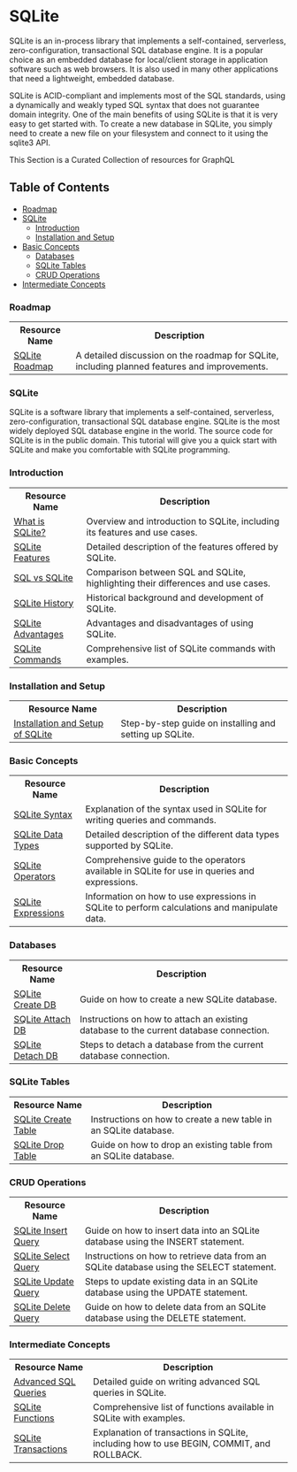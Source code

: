 # SQLite
SQLite is an in-process library that implements a self-contained, serverless, zero-configuration, transactional SQL database engine. It is a popular choice as an embedded database for local/client storage in application software such as web browsers. It is also used in many other applications that need a lightweight, embedded database.

SQLite is ACID-compliant and implements most of the SQL standards, using a dynamically and weakly typed SQL syntax that does not guarantee domain integrity.
One of the main benefits of using SQLite is that it is very easy to get started with. To create a new database in SQLite, you simply need to create a new file on your filesystem and connect to it using the sqlite3 API.

This Section is a Curated Collection of resources for GraphQL

## Table of Contents

- [Roadmap](#roadmap)
- [SQLite](#sqlite-1)
    - [Introduction](#introduction)
    - [Installation and Setup](#installation-and-setup)
- [Basic Concepts](#basic-concepts)
    - [Databases](#databases)
    - [SQLite Tables](#sqlite-tables)
    - [CRUD Operations](#crud-operations)
- [Intermediate Concepts](#intermediate-concepts)


### Roadmap
> 
<table>
  <tr>
    <th>Resource Name</th>
    <th>Description</th>
  </tr>
  <tr>
    <td><a href="https://sqlite-users.sqlite.narkive.com/KN0olISP/roadmap-for-sqlite">SQLite Roadmap</a></td>
    <td>A detailed discussion on the roadmap for SQLite, including planned features and improvements.</td>
  </tr>
</table>

### SQLite 
SQLite is a software library that implements a self-contained, serverless, zero-configuration, transactional SQL database engine. SQLite is the most widely deployed SQL database engine in the world. The source code for SQLite is in the public domain. This tutorial will give you a quick start with SQLite and make you comfortable with SQLite programming.

### Introduction 
> 
<table>
  <tr>
    <th>Resource Name</th>
    <th>Description</th>
  </tr>
  <tr>
    <td><a href="https://www.simplilearn.com/tutorials/sql-tutorial/what-is-sqlite">What is SQLite?</a></td>
    <td>Overview and introduction to SQLite, including its features and use cases.</td>
  </tr>
  <tr>
    <td><a href="https://www.javatpoint.com/sqlite-features">SQLite Features</a></td>
    <td>Detailed description of the features offered by SQLite.</td>
  </tr>
  <tr>
    <td><a href="https://www.javatpoint.com/sql-vs-sqlite">SQL vs SQLite</a></td>
    <td>Comparison between SQL and SQLite, highlighting their differences and use cases.</td>
  </tr>
  <tr>
    <td><a href="https://www.javatpoint.com/sqlite-history">SQLite History</a></td>
    <td>Historical background and development of SQLite.</td>
  </tr>
  <tr>
    <td><a href="https://www.javatpoint.com/sqlite-advantages-and-disadvantages">SQLite Advantages</a></td>
    <td>Advantages and disadvantages of using SQLite.</td>
  </tr>
  <tr>
    <td><a href="https://www.javatpoint.com/sqlite-commands">SQLite Commands</a></td>
    <td>Comprehensive list of SQLite commands with examples.</td>
  </tr>
</table>

### Installation and Setup 

<table>
    <tr>
    <th>Resource Name</th>
    <th>Description</th>
  </tr>
<tr>
    <td><a href="https://www.tutorialspoint.com/sqlite/sqlite_installation.htm">Installation and Setup of SQLite</a></td>
    <td>Step-by-step guide on installing and setting up SQLite.</td>
  </tr>
</table>

### Basic Concepts 
>
<table>
  <tr>
    <th>Resource Name</th>
    <th>Description</th>
  </tr>
  <tr>
    <td><a href="https://www.javatpoint.com/sqlite-syntax">SQLite Syntax</a></td>
    <td>Explanation of the syntax used in SQLite for writing queries and commands.</td>
  </tr>
  <tr>
    <td><a href="https://www.javatpoint.com/sqlite-data-types">SQLite Data Types</a></td>
    <td>Detailed description of the different data types supported by SQLite.</td>
  </tr>
  <tr>
    <td><a href="https://www.javatpoint.com/sqlite-operators">SQLite Operators</a></td>
    <td>Comprehensive guide to the operators available in SQLite for use in queries and expressions.</td>
  </tr>
  <tr>
    <td><a href="https://www.javatpoint.com/sqlite-expressions">SQLite Expressions</a></td>
    <td>Information on how to use expressions in SQLite to perform calculations and manipulate data.</td>
  </tr>
</table>
 

### Databases 

<table>
  <tr>
    <th>Resource Name</th>
    <th>Description</th>
  </tr>
  <tr>
    <td><a href="https://www.javatpoint.com/sqlite-create-database">SQLite Create DB</a></td>
    <td>Guide on how to create a new SQLite database.</td>
  </tr>
  <tr>
    <td><a href="https://www.javatpoint.com/sqlite-attach-database">SQLite Attach DB</a></td>
    <td>Instructions on how to attach an existing database to the current database connection.</td>
  </tr>
  <tr>
    <td><a href="https://www.javatpoint.com/sqlite-detach-database">SQLite Detach DB</a></td>
    <td>Steps to detach a database from the current database connection.</td>
  </tr>
</table>


### SQLite Tables

<table>
  <tr>
    <th>Resource Name</th>
    <th>Description</th>
  </tr>
  <tr>
    <td><a href="https://www.javatpoint.com/sqlite-create-table">SQLite Create Table</a></td>
    <td>Instructions on how to create a new table in an SQLite database.</td>
  </tr>
  <tr>
    <td><a href="https://www.javatpoint.com/sqlite-drop-table">SQLite Drop Table</a></td>
    <td>Guide on how to drop an existing table from an SQLite database.</td>
  </tr>
</table>

### CRUD Operations
<table>
  <tr>
    <th>Resource Name</th>
    <th>Description</th>
  </tr>
  <tr>
    <td><a href="https://www.javatpoint.com/sqlite-insert-query">SQLite Insert Query</a></td>
    <td>Guide on how to insert data into an SQLite database using the INSERT statement.</td>
  </tr>
  <tr>
    <td><a href="https://www.javatpoint.com/sqlite-select-query">SQLite Select Query</a></td>
    <td>Instructions on how to retrieve data from an SQLite database using the SELECT statement.</td>
  </tr>
  <tr>
    <td><a href="https://www.javatpoint.com/sqlite-update-query">SQLite Update Query</a></td>
    <td>Steps to update existing data in an SQLite database using the UPDATE statement.</td>
  </tr>
  <tr>
    <td><a href="https://www.javatpoint.com/sqlite-delete-query">SQLite Delete Query</a></td>
    <td>Guide on how to delete data from an SQLite database using the DELETE statement.</td>
  </tr>
</table>


### Intermediate Concepts
>

<table>
  <tr>
    <th>Resource Name</th>
    <th>Description</th>
  </tr>
  <tr>
    <td><a href="https://www.kevsrobots.com/learn/sqlite3/07_advanced_queries.html">Advanced SQL Queries</a></td>
    <td>Detailed guide on writing advanced SQL queries in SQLite.</td>
  </tr>
  <tr>
    <td><a href="https://www.sqlitetutorial.net/sqlite-functions/">SQLite Functions</a></td>
    <td>Comprehensive list of functions available in SQLite with examples.</td>
  </tr>
  <tr>
    <td><a href="https://www.sqlite.org/lang_transaction.html">SQLite Transactions</a></td>
    <td>Explanation of transactions in SQLite, including how to use BEGIN, COMMIT, and ROLLBACK.</td>
  </tr>
</table>